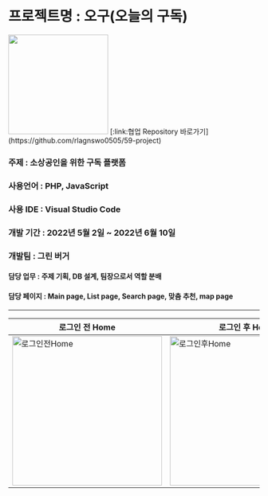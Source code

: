# 프로젝트명 : 오구(오늘의 구독) 
<img src="https://user-images.githubusercontent.com/101936519/175867739-91775142-3af8-49f1-8635-e5e8c2adfaa8.png" width=200px>
[:link:협업 Repository 바로가기](https://github.com/rlagnswo0505/59-project)

### 주제 : 소상공인을 위한 구독 플랫폼

### 사용언어 : PHP, JavaScript

### 사용 IDE : Visual Studio Code

### 개발 기간 : 2022년 5월 2일 ~ 2022년 6월 10일

### 개발팀 : 그린 버거

#### 담당 업무 : 주제 기획, DB 설계, 팀장으로서 역할 분배

#### 담당 페이지 : Main page, List page, Search page, 맞춤 추천, map page


---
|로그인 전 Home|로그인 후 Hom|검색 후 List|
|-------------|------------|------------|
|<img src="https://user-images.githubusercontent.com/101936519/175876087-e252a8ac-add8-4fc8-a45b-04c6e8e10d67.jpg" alt="로그인전Home" width=300px>|<img src="https://user-images.githubusercontent.com/101936519/175875735-9cbcb145-9f09-4b7b-bbdc-9cad7b4df6db.jpg" alt="로그인후Home" width=300px>|<img src="https://user-images.githubusercontent.com/101936519/175875962-0ac8a182-d3a1-4036-9525-78280a21dcec.jpg" alt="검색후" width=300px>|





